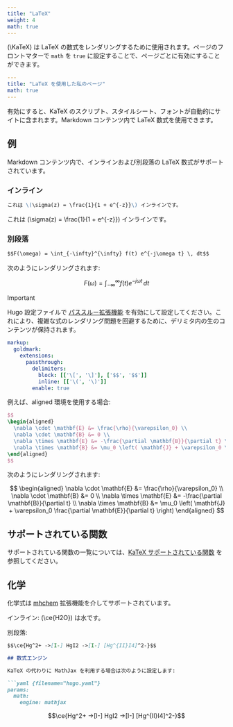 ```yaml
---
title: "LaTeX"
weight: 4
math: true
---
```


\(\KaTeX\) は LaTeX の数式をレンダリングするために使用されます。ページのフロントマターで `math` を `true` に設定することで、ページごとに有効にすることができます。

<!--more-->

```yaml {filename="page.md"}
---
title: "LaTeX を使用した私のページ"
math: true
---

```

有効にすると、KaTeX のスクリプト、スタイルシート、フォントが自動的にサイトに含まれます。Markdown コンテンツ内で LaTeX 数式を使用できます。

## 例

Markdown コンテンツ内で、インラインおよび別段落の LaTeX 数式がサポートされています。

### インライン

```markdown {filename="page.md"}
これは \(\sigma(z) = \frac{1}{1 + e^{-z}}\) インラインです。
```

これは \(\sigma(z) = \frac{1}{1 + e^{-z}}\) インラインです。

### 別段落

```markdown {filename="page.md"}
$$F(\omega) = \int_{-\infty}^{\infty} f(t) e^{-j\omega t} \, dt$$
```

次のようにレンダリングされます:

$$F(\omega) = \int_{-\infty}^{\infty} f(t) e^{-j\omega t} \, dt$$

> [!IMPORTANT]
> Hugo 設定ファイルで [パススルー拡張機能](https://gohugo.io/content-management/mathematics/) を有効にして設定してください。これにより、複雑な式のレンダリング問題を回避するために、デリミタ内の生のコンテンツが保持されます。

```yaml {filename="hugo.yaml"}
markup:
  goldmark:
    extensions:
      passthrough:
        delimiters:
          block: [['\[', '\]'], ['$$', '$$']]
          inline: [['\(', '\)']]
        enable: true
```

例えば、aligned 環境を使用する場合:

```latex {filename="page.md"}
$$
\begin{aligned}
  \nabla \cdot \mathbf{E} &= \frac{\rho}{\varepsilon_0} \\
  \nabla \cdot \mathbf{B} &= 0 \\
  \nabla \times \mathbf{E} &= -\frac{\partial \mathbf{B}}{\partial t} \\
  \nabla \times \mathbf{B} &= \mu_0 \left( \mathbf{J} + \varepsilon_0 \frac{\partial \mathbf{E}}{\partial t} \right)
\end{aligned}
$$
```

次のようにレンダリングされます:

$$
\begin{aligned}
  \nabla \cdot \mathbf{E} &= \frac{\rho}{\varepsilon_0} \\
  \nabla \cdot \mathbf{B} &= 0 \\
  \nabla \times \mathbf{E} &= -\frac{\partial \mathbf{B}}{\partial t} \\
  \nabla \times \mathbf{B} &= \mu_0 \left( \mathbf{J} + \varepsilon_0 \frac{\partial \mathbf{E}}{\partial t} \right)
\end{aligned}
$$

## サポートされている関数

サポートされている関数の一覧については、[KaTeX サポートされている関数](https://katex.org/docs/supported.html) を参照してください。

## 化学

化学式は [mhchem](https://mhchem.github.io/MathJax-mhchem/) 拡張機能を介してサポートされています。

インライン: \(\ce{H2O}\) は水です。

別段落:

```markdown {filename="page.md"}
$$\ce{Hg^2+ ->[I-] HgI2 ->[I-] [Hg^{II}I4]^2-}$$

## 数式エンジン

KaTeX の代わりに MathJax を利用する場合は次のように設定します:

```yaml {filename="hugo.yaml"}
params:
  math:
    engine: mathjax
```

$$\ce{Hg^2+ ->[I-] HgI2 ->[I-] [Hg^{II}I4]^2-}$$
